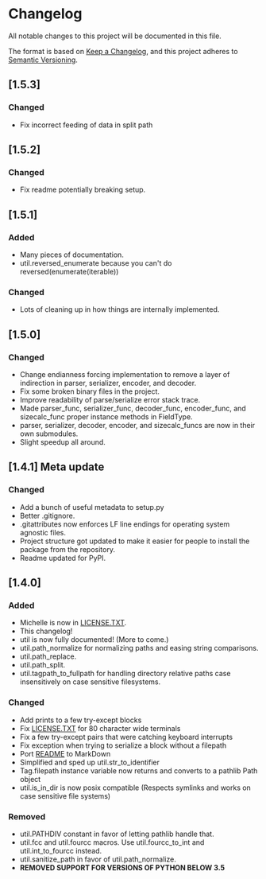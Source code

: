 # Changelog
All notable changes to this project will be documented in this file.

The format is based on [Keep a Changelog](https://keepachangelog.com/en/1.0.0/),
and this project adheres to [Semantic Versioning](https://semver.org/spec/v2.0.0.html).

## [1.5.3]
### Changed
 - Fix incorrect feeding of data in split path

## [1.5.2]
### Changed
 - Fix readme potentially breaking setup.

## [1.5.1]
### Added
 - Many pieces of documentation.
 - util.reversed_enumerate because you can't do reversed(enumerate(iterable))

### Changed
 - Lots of cleaning up in how things are internally implemented.

## [1.5.0]
### Changed
 - Change endianness forcing implementation to remove a layer of indirection in parser, serializer, encoder, and decoder.
 - Fix some broken binary files in the project.
 - Improve readability of parse/serialize error stack trace.
 - Made parser_func, serializer_func, decoder_func, encoder_func, and sizecalc_func proper instance methods in FieldType.
 - parser, serializer, decoder, encoder, and sizecalc_funcs are now in their own submodules.
 - Slight speedup all around.

## [1.4.1] Meta update
### Changed
 - Add a bunch of useful metadata to setup.py
 - Better .gitignore.
 - .gitattributes now enforces LF line endings for operating system agnostic files.
 - Project structure got updated to make it easier for people to install the package from the repository.
 - Readme updated for PyPI.

## [1.4.0]
### Added
 - Michelle is now in [LICENSE.TXT](LICENSE.TXT).
 - This changelog!
 - util is now fully documented! (More to come.)
 - util.path_normalize for normalizing paths and easing string comparisons.
 - util.path_replace.
 - util.path_split.
 - util.tagpath_to_fullpath for handling directory relative paths case insensitively on case sensitive filesystems.

### Changed
 - Add prints to a few try-except blocks
 - Fix [LICENSE.TXT](LICENSE.TXT) for 80 character wide terminals
 - Fix a few try-except pairs that were catching keyboard interrupts
 - Fix exception when trying to serialize a block without a filepath
 - Port [README](README.MD) to MarkDown
 - Simplified and sped up util.str_to_identifier
 - Tag.filepath instance variable now returns and converts to a pathlib Path object
 - util.is_in_dir is now posix compatible (Respects symlinks and works on case sensitive file systems)

### Removed
 - util.PATHDIV constant in favor of letting pathlib handle that.
 - util.fcc and util.fourcc macros. Use util.fourcc_to_int and util.int_to_fourcc instead.
 - util.sanitize_path in favor of util.path_normalize.
 - **REMOVED SUPPORT FOR VERSIONS OF PYTHON BELOW 3.5**
